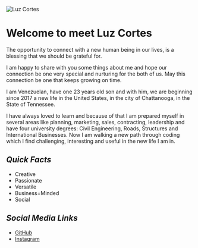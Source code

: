 ![Luz Cortes](LC113017.jpg)

# **Welcome to meet Luz Cortes**

The opportunity to connect with a new human being in our lives, is a blessing that we should be grateful for.

I am happy to share with you some things about me and hope our connection be one very special and nurturing for the both of us. May this connection be one that keeps growing on time.

I am Venezuelan, have one 23 years old son and with him, we are beginning since 2017 a new life in the United States, in the city of Chattanooga, in the State of Tennessee.

I have always loved to learn and because of that I am prepared myself in several areas like planning, marketing, sales, contracting, leadership and have four university degrees: Civil Engineering, Roads, Structures and International Businesses. Now I am walking a new path through coding which I find challenging, interesting and useful in the new life I am in.

## ***Quick Facts***
* Creative
* Passionate
* Versatile
* Business=Minded
* Social

## ***Social Media Links***
* [GitHub](http://www.github.com/laluzmcortes)
* [Instagram](http://www.instagram.com/laluzmcortes)
